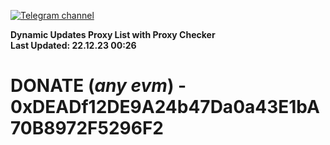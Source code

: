 [![Telegram channel](https://img.shields.io/endpoint?url=https://runkit.io/damiankrawczyk/telegram-badge/branches/master?url=https://t.me/n4z4v0d)](https://t.me/n4z4v0d) 

**Dynamic Updates Proxy List with Proxy Checker**  
**Last Updated: 22.12.23 00:26**

# DONATE (_any evm_) - 0xDEADf12DE9A24b47Da0a43E1bA70B8972F5296F2
